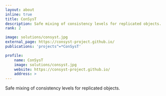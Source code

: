 ```yaml
---
layout: about
inline: true
title: ConSysT
description: Safe mixing of consistency levels for replicated objects.
rank: 2

image: solutions/consyst.jpg
external_page: https://consyst-project.github.io/
publications: 'projects^=*ConSysT'

profile:
    name: ConSysT
    image: solutions/consyst.jpg
    website: https://consyst-project.github.io/
    address: >
---
```


Safe mixing of consistency levels for replicated objects.
